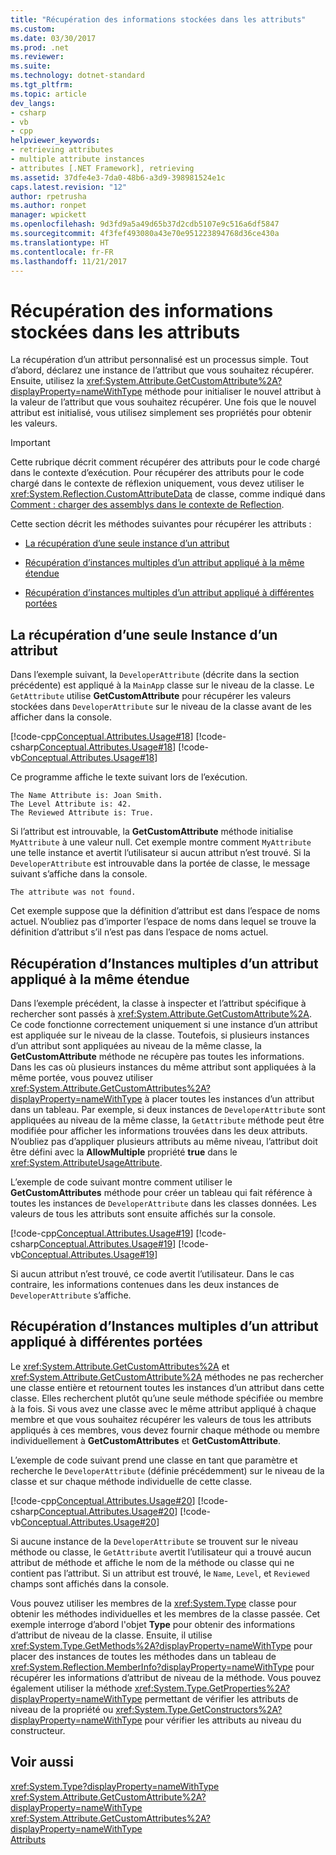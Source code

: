 ```yaml
---
title: "Récupération des informations stockées dans les attributs"
ms.custom: 
ms.date: 03/30/2017
ms.prod: .net
ms.reviewer: 
ms.suite: 
ms.technology: dotnet-standard
ms.tgt_pltfrm: 
ms.topic: article
dev_langs:
- csharp
- vb
- cpp
helpviewer_keywords:
- retrieving attributes
- multiple attribute instances
- attributes [.NET Framework], retrieving
ms.assetid: 37dfe4e3-7da0-48b6-a3d9-398981524e1c
caps.latest.revision: "12"
author: rpetrusha
ms.author: ronpet
manager: wpickett
ms.openlocfilehash: 9d3fd9a5a49d65b37d2cdb5107e9c516a6df5847
ms.sourcegitcommit: 4f3fef493080a43e70e951223894768d36ce430a
ms.translationtype: HT
ms.contentlocale: fr-FR
ms.lasthandoff: 11/21/2017
---
```

# <a name="retrieving-information-stored-in-attributes"></a>Récupération des informations stockées dans les attributs
La récupération d’un attribut personnalisé est un processus simple. Tout d’abord, déclarez une instance de l’attribut que vous souhaitez récupérer. Ensuite, utilisez la <xref:System.Attribute.GetCustomAttribute%2A?displayProperty=nameWithType> méthode pour initialiser le nouvel attribut à la valeur de l’attribut que vous souhaitez récupérer. Une fois que le nouvel attribut est initialisé, vous utilisez simplement ses propriétés pour obtenir les valeurs.  
  
> [!IMPORTANT]
>  Cette rubrique décrit comment récupérer des attributs pour le code chargé dans le contexte d’exécution. Pour récupérer des attributs pour le code chargé dans le contexte de réflexion uniquement, vous devez utiliser le <xref:System.Reflection.CustomAttributeData> de classe, comme indiqué dans [Comment : charger des assemblys dans le contexte de Reflection](../../../docs/framework/reflection-and-codedom/how-to-load-assemblies-into-the-reflection-only-context.md).  
  
 Cette section décrit les méthodes suivantes pour récupérer les attributs :  
  
-   [La récupération d’une seule instance d’un attribut](#cpconretrievingsingleinstanceofattribute)  
  
-   [Récupération d’instances multiples d’un attribut appliqué à la même étendue](#cpconretrievingmultipleinstancesofattributeappliedtosamescope)  
  
-   [Récupération d’instances multiples d’un attribut appliqué à différentes portées](#cpconretrievingmultipleinstancesofattributeappliedtodifferentscopes)  
  
<a name="cpconretrievingsingleinstanceofattribute"></a>   
## <a name="retrieving-a-single-instance-of-an-attribute"></a>La récupération d’une seule Instance d’un attribut  
 Dans l’exemple suivant, la `DeveloperAttribute` (décrite dans la section précédente) est appliqué à la `MainApp` classe sur le niveau de la classe. Le `GetAttribute` utilise **GetCustomAttribute** pour récupérer les valeurs stockées dans `DeveloperAttribute` sur le niveau de la classe avant de les afficher dans la console.  
  
 [!code-cpp[Conceptual.Attributes.Usage#18](../../../samples/snippets/cpp/VS_Snippets_CLR/conceptual.attributes.usage/cpp/source3.cpp#18)]
 [!code-csharp[Conceptual.Attributes.Usage#18](../../../samples/snippets/csharp/VS_Snippets_CLR/conceptual.attributes.usage/cs/source3.cs#18)]
 [!code-vb[Conceptual.Attributes.Usage#18](../../../samples/snippets/visualbasic/VS_Snippets_CLR/conceptual.attributes.usage/vb/source3.vb#18)]  
  
 Ce programme affiche le texte suivant lors de l’exécution.  
  
```  
The Name Attribute is: Joan Smith.  
The Level Attribute is: 42.  
The Reviewed Attribute is: True.  
```  
  
 Si l’attribut est introuvable, la **GetCustomAttribute** méthode initialise `MyAttribute` à une valeur null. Cet exemple montre comment `MyAttribute` une telle instance et avertit l’utilisateur si aucun attribut n’est trouvé. Si la `DeveloperAttribute` est introuvable dans la portée de classe, le message suivant s’affiche dans la console.  
  
```  
The attribute was not found.   
```  
  
 Cet exemple suppose que la définition d’attribut est dans l’espace de noms actuel. N’oubliez pas d’importer l’espace de noms dans lequel se trouve la définition d’attribut s’il n’est pas dans l’espace de noms actuel.  
  
<a name="cpconretrievingmultipleinstancesofattributeappliedtosamescope"></a>   
## <a name="retrieving-multiple-instances-of-an-attribute-applied-to-the-same-scope"></a>Récupération d’Instances multiples d’un attribut appliqué à la même étendue  
 Dans l’exemple précédent, la classe à inspecter et l’attribut spécifique à rechercher sont passés à <xref:System.Attribute.GetCustomAttribute%2A>. Ce code fonctionne correctement uniquement si une instance d’un attribut est appliquée sur le niveau de la classe. Toutefois, si plusieurs instances d’un attribut sont appliquées au niveau de la même classe, la **GetCustomAttribute** méthode ne récupère pas toutes les informations. Dans les cas où plusieurs instances du même attribut sont appliquées à la même portée, vous pouvez utiliser <xref:System.Attribute.GetCustomAttributes%2A?displayProperty=nameWithType> à placer toutes les instances d’un attribut dans un tableau. Par exemple, si deux instances de `DeveloperAttribute` sont appliquées au niveau de la même classe, la `GetAttribute` méthode peut être modifiée pour afficher les informations trouvées dans les deux attributs. N’oubliez pas d’appliquer plusieurs attributs au même niveau, l’attribut doit être défini avec la **AllowMultiple** propriété **true** dans le <xref:System.AttributeUsageAttribute>.  
  
 L’exemple de code suivant montre comment utiliser le **GetCustomAttributes** méthode pour créer un tableau qui fait référence à toutes les instances de `DeveloperAttribute` dans les classes données. Les valeurs de tous les attributs sont ensuite affichés sur la console.  
  
 [!code-cpp[Conceptual.Attributes.Usage#19](../../../samples/snippets/cpp/VS_Snippets_CLR/conceptual.attributes.usage/cpp/source3.cpp#19)]
 [!code-csharp[Conceptual.Attributes.Usage#19](../../../samples/snippets/csharp/VS_Snippets_CLR/conceptual.attributes.usage/cs/source3.cs#19)]
 [!code-vb[Conceptual.Attributes.Usage#19](../../../samples/snippets/visualbasic/VS_Snippets_CLR/conceptual.attributes.usage/vb/source3.vb#19)]  
  
 Si aucun attribut n’est trouvé, ce code avertit l’utilisateur. Dans le cas contraire, les informations contenues dans les deux instances de `DeveloperAttribute` s’affiche.  
  
<a name="cpconretrievingmultipleinstancesofattributeappliedtodifferentscopes"></a>   
## <a name="retrieving-multiple-instances-of-an-attribute-applied-to-different-scopes"></a>Récupération d’Instances multiples d’un attribut appliqué à différentes portées  
 Le <xref:System.Attribute.GetCustomAttributes%2A> et <xref:System.Attribute.GetCustomAttribute%2A> méthodes ne pas rechercher une classe entière et retournent toutes les instances d’un attribut dans cette classe. Elles recherchent plutôt qu’une seule méthode spécifiée ou membre à la fois. Si vous avez une classe avec le même attribut appliqué à chaque membre et que vous souhaitez récupérer les valeurs de tous les attributs appliqués à ces membres, vous devez fournir chaque méthode ou membre individuellement à **GetCustomAttributes** et  **GetCustomAttribute**.  
  
 L’exemple de code suivant prend une classe en tant que paramètre et recherche le `DeveloperAttribute` (définie précédemment) sur le niveau de la classe et sur chaque méthode individuelle de cette classe.  
  
 [!code-cpp[Conceptual.Attributes.Usage#20](../../../samples/snippets/cpp/VS_Snippets_CLR/conceptual.attributes.usage/cpp/source3.cpp#20)]
 [!code-csharp[Conceptual.Attributes.Usage#20](../../../samples/snippets/csharp/VS_Snippets_CLR/conceptual.attributes.usage/cs/source3.cs#20)]
 [!code-vb[Conceptual.Attributes.Usage#20](../../../samples/snippets/visualbasic/VS_Snippets_CLR/conceptual.attributes.usage/vb/source3.vb#20)]  
  
 Si aucune instance de la `DeveloperAttribute` se trouvent sur le niveau méthode ou classe, le `GetAttribute` avertit l’utilisateur qui a trouvé aucun attribut de méthode et affiche le nom de la méthode ou classe qui ne contient pas l’attribut. Si un attribut est trouvé, le `Name`, `Level`, et `Reviewed` champs sont affichés dans la console.  
  
 Vous pouvez utiliser les membres de la <xref:System.Type> classe pour obtenir les méthodes individuelles et les membres de la classe passée. Cet exemple interroge d’abord l'objet **Type** pour obtenir des informations d’attribut de niveau de la classe. Ensuite, il utilise <xref:System.Type.GetMethods%2A?displayProperty=nameWithType> pour placer des instances de toutes les méthodes dans un tableau de <xref:System.Reflection.MemberInfo?displayProperty=nameWithType> pour récupérer les informations d’attribut de niveau de la méthode. Vous pouvez également utiliser la méthode <xref:System.Type.GetProperties%2A?displayProperty=nameWithType> permettant de vérifier les attributs de niveau de la propriété ou <xref:System.Type.GetConstructors%2A?displayProperty=nameWithType> pour vérifier les attributs au niveau du constructeur.  
  
## <a name="see-also"></a>Voir aussi  
 <xref:System.Type?displayProperty=nameWithType>  
 <xref:System.Attribute.GetCustomAttribute%2A?displayProperty=nameWithType>  
 <xref:System.Attribute.GetCustomAttributes%2A?displayProperty=nameWithType>  
 [Attributs](../../../docs/standard/attributes/index.md)
